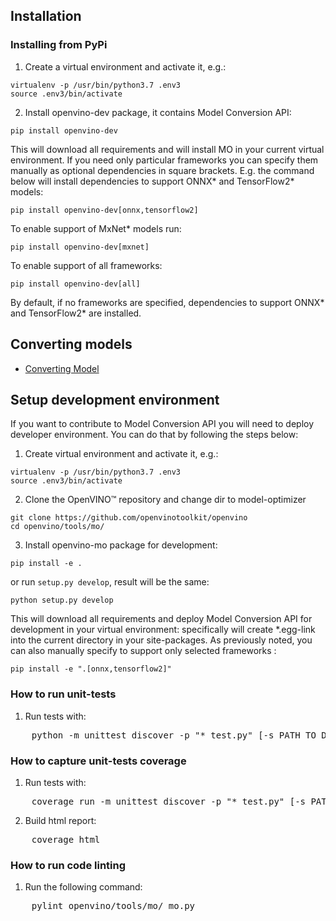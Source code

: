 ## Installation

### Installing from PyPi
1. Create a virtual environment and activate it, e.g.:
```
virtualenv -p /usr/bin/python3.7 .env3
source .env3/bin/activate
```

2. Install openvino-dev package, it contains Model Conversion API:   
```
pip install openvino-dev
```

This will download all requirements and will install MO in your current virtual environment. 
If you need only particular frameworks you can specify them manually as optional dependencies in square brackets.
E.g. the command below will install dependencies to support ONNX\* and TensorFlow2\* models:
```
pip install openvino-dev[onnx,tensorflow2]
```
To enable support of MxNet\* models run:
```
pip install openvino-dev[mxnet]
```
To enable support of all frameworks:
```
pip install openvino-dev[all]
```
By default, if no frameworks are specified, dependencies to support ONNX\* and TensorFlow2\* are installed.

[//]: <> (### Installing wheel package from provided OpenVINO™ offline distribution)
[//]: <> (To be done)

## Converting models
* [Converting Model](../../docs/MO_DG/prepare_model/convert_model/Converting_Model.md)

## Setup development environment
If you want to contribute to Model Conversion API you will need to deploy developer environment. 
You can do that by following the steps below:

1. Create virtual environment and activate it, e.g.:
```
virtualenv -p /usr/bin/python3.7 .env3
source .env3/bin/activate
```

2. Clone the OpenVINO™ repository and change dir to model-optimizer
```
git clone https://github.com/openvinotoolkit/openvino
cd openvino/tools/mo/
```

3. Install openvino-mo package for development:
```
pip install -e .
```
or run `setup.py develop`, result will be the same:
```
python setup.py develop
```

This will download all requirements and deploy Model Conversion API for development in your virtual environment: 
specifically will create *.egg-link into the current directory in your site-packages.
As previously noted, you can also manually specify to support only selected frameworks :
```
pip install -e ".[onnx,tensorflow2]"
```

### How to run unit-tests

1. Run tests with:
<pre>
    python -m unittest discover -p "*_test.py" [-s PATH_TO_DIR]
</pre>

### How to capture unit-tests coverage

1. Run tests with:
<pre>
    coverage run -m unittest discover -p "*_test.py" [-s PATH_TO_DIR]
</pre>

2. Build html report:
<pre>
    coverage html
</pre>

### How to run code linting

1. Run the following command:
<pre>
    pylint openvino/tools/mo/ mo.py
</pre>
